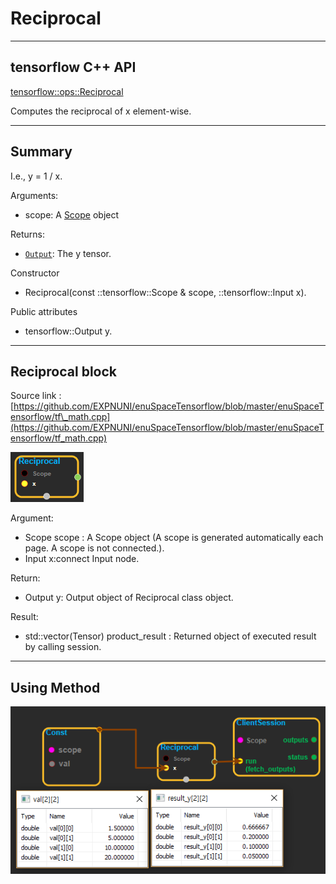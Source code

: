 # Reciprocal

---

## tensorflow C++ API

[tensorflow::ops::Reciprocal](https://www.tensorflow.org/api_docs/cc/class/tensorflow/ops/reciprocal)

Computes the reciprocal of x element-wise.

---

## Summary

I.e., y = 1 / x.

Arguments:

* scope: A [Scope](https://www.tensorflow.org/api_docs/cc/class/tensorflow/scope.html#classtensorflow_1_1_scope) object

Returns:

* [`Output`](https://www.tensorflow.org/api_docs/cc/class/tensorflow/output.html#classtensorflow_1_1_output): The y tensor.

Constructor

* Reciprocal\(const ::tensorflow::Scope & scope,  ::tensorflow::Input x\).

Public attributes

* tensorflow::Output y.

---

## Reciprocal block

Source link : [https://github.com/EXPNUNI/enuSpaceTensorflow/blob/master/enuSpaceTensorflow/tf\_math.cpp](https://github.com/EXPNUNI/enuSpaceTensorflow/blob/master/enuSpaceTensorflow/tf_math.cpp)

![](/assets/math_Reciprocal_Symbol.png)

Argument:

* Scope scope : A Scope object \(A scope is generated automatically each page. A scope is not connected.\).
* Input x:connect  Input node.

Return:

* Output y: Output object of Reciprocal class object.

Result:

* std::vector\(Tensor\) product\_result : Returned object of executed result by calling session.

---

## Using Method

![](/assets/math_Reciprocal_Method.png)

